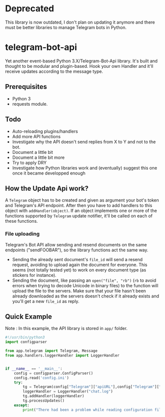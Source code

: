 # Deprecated
This library is now outdated, I don't plan on updating it anymore and there must be better libraries to manage Telegram bots in Python.
# telegram-bot-api
Yet another event-based Python 3.X/Telegram-Bot-Api library. It's built and thought to be modular and plugin-based. Hook your own Handler and it'll receive updates according to the message type.

## Prerequisites
- Python 3
- requests module.

## Todo
- Auto-reloading plugins/handlers
- Add more API functions
- Investigate why the API doesn't send replies from X to Y and not to the bot.
- Document a little bit
- Document a little bit more
- Try to apply DRY
- Investigate how Python libraries work and (eventually) suggest this one once it became developped enough

## How the Update Api work?
A `Telegram` object has to be created and given as argument your bot's token and Telegram's API endpoint. After then you have to add handlers to this object with `addHandler(object)`. If an object implements one or more of the functions supported by `Telegram` update notifier, it'll be called on each of these functions.

### File uploading
Telegram's Bot API allow sending and resend documents on the same endpoints ("sendFOOBAR"), so the library functions act the same way.

- Sending the already sent document's `file_id` will send a resend request, avoiding to upload again the document for everyone. This seems (not totally tested yet) to work on every document type (as stickers for instance).
- Sending the document, like passing an `open("file", "rb")` (`rb` to avoid errors when trying to decode Unicode in binary files) to the function will upload the file to the servers. Make sure that your file hasn't been already downloaded as the servers doesn't check if it already exists and you'll get a new `file_id` as reply.

## Quick Example

Note : In this example, the API library is stored in `app/` folder.

```python
#!/usr/bin/python3
import configparser

from app.telegram import Telegram, Message
from app.handlers.loggerHandler import LoggerHandler


if __name__ == '__main__':
    config = configparser.ConfigParser()
    config.read('config.ini')
    try:
        tg = Telegram(config["Telegram"]["apiURL"],config["Telegram"]["token"])
        loggerHandler = LoggerHandler("chat.log")
        tg.addHandler(loggerHandler)
        tg.processUpdates()
    except:
        print("There had been a problem while reading configuration file, please make sure that a config.ini file exists in the same folder than this one and that it follow the right configuration structure.")
```
